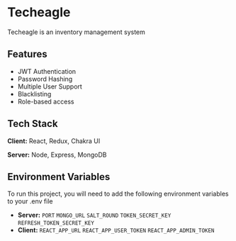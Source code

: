 # Techeagle

Techeagle is an inventory management system

## Features

- JWT Authentication
- Password Hashing
- Multiple User Support
- Blacklisting
- Role-based access

## Tech Stack

**Client:** React, Redux, Chakra UI

**Server:** Node, Express, MongoDB

## Environment Variables

To run this project, you will need to add the following environment variables to your .env file

- **Server:**
  `PORT`
  `MONGO_URL`
  `SALT_ROUND`
  `TOKEN_SECRET_KEY`
  `REFRESH_TOKEN_SECRET_KEY`
- **Client:**
  `REACT_APP_URL`
  `REACT_APP_USER_TOKEN`
  `REACT_APP_ADMIN_TOKEN`
